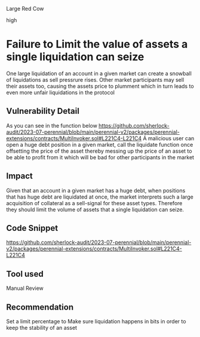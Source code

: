 Large Red Cow

high

# Failure to Limit the value of assets a single liquidation can seize
One large liquidation of an account in a given market can create a snowball of liquidations as sell pressrure rises. Other market participants may sell their assets too, causing the assets price to plumment which in turn leads to even more unfair liquidations in the protocol

## Vulnerability Detail
As you can see in the function below 
https://github.com/sherlock-audit/2023-07-perennial/blob/main/perennial-v2/packages/perennial-extensions/contracts/MultiInvoker.sol#L221C4-L221C4
A malicious user can open a huge debt position in a given market, call the liquidate function once offsetting the price of the asset thereby messing up the price of an asset to be able to profit from it which will be bad for other participants in the market

## Impact
Given that an account in a given market has a huge debt, when positions that has huge debt are liquidated at once, the market interprets such a large acquisition of collateral as a sell-signal for these asset types. Therefore they should limit the volume of assets that a single liquidation can seize.

## Code Snippet
https://github.com/sherlock-audit/2023-07-perennial/blob/main/perennial-v2/packages/perennial-extensions/contracts/MultiInvoker.sol#L221C4-L221C4

## Tool used
Manual Review

## Recommendation
Set a limit percentage to Make sure liquidation happens in bits in order to keep the stability of an asset